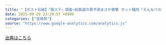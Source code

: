 ```yaml
---
title: "【ポスト石破】「報ステ」調査→総裁選の票予測まさか衝撃 ネット騒然「そんなバカな」「大差って…」「なんで」 ２位以下全集結の大波乱展開も（デイリースポーツ） - Yahoo!ニュース"
date: 2025-09-29 23:29:57 +0900
categories: ["宮崎県"]
source: "https://www.google-analytics.com/analytics.js"
---
```


[出典はこちら](https://www.google-analytics.com/analytics.js)
